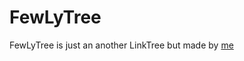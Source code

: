 # FewLyTree
FewLyTree is just an another LinkTree but made by [me](https://www.github.com/FewLy-Torch-1861)
